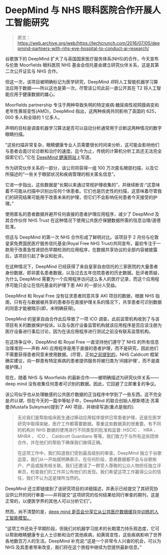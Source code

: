 # DeepMind 与 NHS 眼科医院合作开展人工智能研究 

> 原文：<https://web.archive.org/web/https://techcrunch.com/2016/07/05/deepmind-partners-with-nhs-eye-hospital-to-conduct-ai-research/>

谷歌旗下的 DeepMind 扩大了与英国国家医疗服务体系(NHS)的合作，今天宣布与伦敦 Moorfields 眼科医院 NHS 基金会信托基金建立研究伙伴关系，这是其第二次公开证实与 NHS 合作。

但这一次，该项目被明确标记为医学研究，DeepMind *将*将人工智能机器学习算法应用于数据——所以这也是第一次。尽管该公司此前一直公开其在 T2 将人工智能应用于健康数据的雄心。

Moorfields partnership 专注于两种导致失明的特定疾病:糖尿病性视网膜病变和老年性黄斑变性(AMD)，DeepMind 指出，这两种疾病共同影响了英国的 625，000 多人和全球的 1 亿多人。

声明的目标是调查机器学习算法是否可以自动分析通常用于诊断这两种情况的数字眼睛扫描。

“这些扫描非常复杂，眼睛健康专业人员需要很长时间来分析，这可能会影响他们与患者会面讨论诊断和治疗的速度。迄今为止，传统的计算机分析工具还无法完全探索它们，”它在 [DeepMind 健康网站](https://web.archive.org/web/20221206062053/https://deepmind.com/health.html)上写道。

作为研究伙伴关系的一部分，该公司将获得一组 100 万次匿名眼部扫描，以及它所描述的“一些关于眼部状况和疾病管理的相关匿名信息”。

它进一步指出，这些数据是“长期以来通过常规护理收集的”，并继续断言:“这意味着不可能从扫描中识别出任何个体患者。它们也是历史性的扫描，这意味着尽管我们的研究结果可能用于改善未来的护理，但它们不会影响任何患者今天接受的护理。”

使用匿名的患者数据并避开任何直接的患者护理应用程序，减少了 DeepMind 及其合作伙伴 NHS Trust 在这种情况下使用公共医疗保健数据所需的信息治理/道德批准。

但这与 DeepMind 的第一次 NHS 合作形成了鲜明对比。该项目于 2 月份与伦敦皇家免费国民医疗服务信托基金(Royal Free NHS Trust)共同宣布，最初专注于一款用于改善急性肾损伤早期检测的应用程序，在数据共享协议的全部内容被披露后，该项目引起了争议和批评。

在这种情况下，DeepMind 已经获得了来自皇家自由信托的三家医院的大量患者身份数据，即非匿名患者数据，以及过去五年住院患者的历史数据。批评者质疑，为什么 DeepMind 需要为一个应用程序访问这么多人的医疗记录，而这个应用程序可能只会让在信托基金的护理下患 AKI 的一部分人受益。

DeepMind 和 Royal Free 没有征求患者同意共享 AKI 项目的数据，根据 NHS 指南，只有在与数据被共享的患者存在直接护理关系的情况下，共享患者可识别数据的同意才能被暗示(即，未明确获得)。

DeepMind 的皇家自由合作此后导致了一项 ICO 调查，此前监管机构收到了与该项目有关的数据保护投诉。以及与医疗设备监管机构就该应用程序是否应该注册为医疗设备进行事后讨论，因为在该应用程序进行测试之前没有联系监管机构。

在这场争议中，DeepMind 和 Royal Free 一直坚持他们遵守了 NHS 的所有信息治理准则——声称 AKI 应用程序是用于直接的患者护理，而不是研究，因此他们不需要获得患者同意来使用数据。(尽管，正如[之前提到的](https://web.archive.org/web/20221206062053/https://beta.techcrunch.com/2016/06/08/nhs-memo-details-googledeepminds-five-year-plan-to-bring-ai-to-healthcare/)，NHS Caldicott 框架确实建议，向一群患有特定疾病的患者提供服务将被归类为‘间接护理’，而不是直接护理。)

现在，随着 NHS 与 Moorfields 的最新合作——被明确描述为研究伙伴关系——deep mind 没有收集任何患者可识别的数据。因此，它回避了立即重复的争议。

该公司似乎也从处理敏感的公共医疗数据的正当程序中学到了一些东西。这不完全是*的认错*，但在今天的一篇中等帖子中，DeepMind 的联合创始人穆斯塔法·苏莱曼(Mustafa Suleyman)提到了 AKI 项目，并继续写道(重点是我的):

> 无论我们是帮助临床医生通过移动应用程序提供日常患者护理，还是在医学研究中取得突破，医疗工作都需要数据。尊重这些数据真的很重要。有不同的机构对 NHS 数据的使用进行不同类型的批准和监督: HSCIC 、 HRA 、 MHRA 、 ICO 、 Caldicott Guardians 等等。我们致力于与所有这些团体合作，并在他们的帮助下确保我们做得正确。
> 
> 在这项工作中，我们知道我们受到最高级别的审查。DeepMind 独立于谷歌运营，我们从一开始就明确表示，在任何阶段，患者数据都不会与谷歌账户、产品或服务相关联。我们还邀请了一群受人尊敬的公众人物担任独立评审员，检查我们的工作并公布他们的发现。我们希望这项工作赢得公众的信任，我们不认为这是理所当然的。

DeepMind 还立即链接到了该研究项目的详细描述，并表示已经提交了其研究协议供公开的同行审查——并将提交“这项研究的任何结果给同行审查的期刊，这是正常的，以便医学界的其他人可以分析它们”。

然而，尚不清楚的是，[deep mind 是否会分享它从公共医疗数据缓存中训练的人工智能模型。](https://web.archive.org/web/20221206062053/https://medium.com/@javierruiz/mustafa-a7a7b03906b4#.5cyw0k9n6)

“这项工作还处于早期阶段，但我们对机器学习技术的长期潜力持乐观态度，它可以帮助眼睛健康专业人士诊断和治疗其他疾病，如黄斑变性，这些疾病影响了世界各地数百万人的生活。DeepMind 补充说:“这是一个非常令人兴奋的机会，可以为 NHS 及其患者带来改变，我们将在这个旅程中继续为您提供最新信息。”